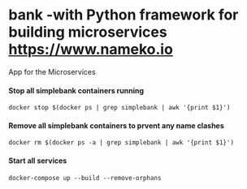 # bank -with Python framework for building microservices https://www.nameko.io

App for the Microservices 

#### Stop all simplebank containers running
```
docker stop $(docker ps | grep simplebank | awk '{print $1}')
```

#### Remove all simplebank containers to prvent any name clashes
```
docker rm $(docker ps -a | grep simplebank | awk '{print $1}')
```

#### Start all services
```
docker-compose up --build --remove-orphans
```

